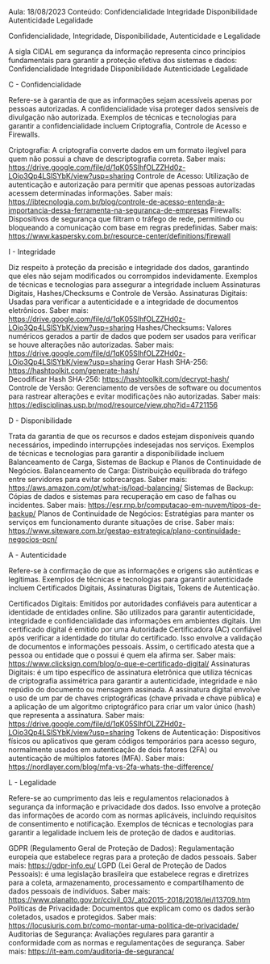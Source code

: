 Aula: 18/08/2023
Conteúdo:
Confidencialidade
Integridade
Disponibilidade
Autenticidade
Legalidade

Confidencialidade, Integridade, Disponibilidade, Autenticidade e Legalidade

A sigla CIDAL em segurança da informação representa cinco princípios fundamentais para garantir a proteção efetiva dos sistemas e dados:
Confidencialidade
Integridade
Disponibilidade
Autenticidade
Legalidade

C - Confidencialidade

Refere-se à garantia de que as informações sejam acessíveis apenas por pessoas autorizadas. A confidencialidade visa proteger dados sensíveis de divulgação não autorizada. Exemplos de técnicas e tecnologias para garantir a confidencialidade incluem Criptografia, Controle de Acesso e Firewalls.

Criptografia: A criptografia converte dados em um formato ilegível para quem não possui a chave de descriptografia correta.
Saber mais: https://drive.google.com/file/d/1qK05SlhfOLZZHd0z-LOio3Qp4LSlSYbK/view?usp=sharing 
Controle de Acesso: Utilização de autenticação e autorização para permitir que apenas pessoas autorizadas acessem determinadas informações.
Saber mais: https://ibtecnologia.com.br/blog/controle-de-acesso-entenda-a-importancia-dessa-ferramenta-na-seguranca-de-empresas 
Firewalls: Dispositivos de segurança que filtram o tráfego de rede, permitindo ou bloqueando a comunicação com base em regras predefinidas.
Saber mais: https://www.kaspersky.com.br/resource-center/definitions/firewall 

I - Integridade

Diz respeito à proteção da precisão e integridade dos dados, garantindo que eles não sejam modificados ou corrompidos indevidamente. Exemplos de técnicas e tecnologias para assegurar a integridade incluem Assinaturas Digitais, Hashes/Checksums  e Controle de Versão.
Assinaturas Digitais: Usadas para verificar a autenticidade e a integridade de documentos eletrônicos.
Saber mais: https://drive.google.com/file/d/1qK05SlhfOLZZHd0z-LOio3Qp4LSlSYbK/view?usp=sharing 
Hashes/Checksums: Valores numéricos gerados a partir de dados que podem ser usados para verificar se houve alterações não autorizadas.
Saber mais: https://drive.google.com/file/d/1qK05SlhfOLZZHd0z-LOio3Qp4LSlSYbK/view?usp=sharing 
Gerar Hash SHA-256: https://hashtoolkit.com/generate-hash/           
Decodificar Hash SHA-256: https://hashtoolkit.com/decrypt-hash/  
Controle de Versão: Gerenciamento de versões de software ou documentos para rastrear alterações e evitar modificações não autorizadas.
Saber mais: https://edisciplinas.usp.br/mod/resource/view.php?id=4721156 

D - Disponibilidade

Trata da garantia de que os recursos e dados estejam disponíveis quando necessários, impedindo interrupções indesejadas nos serviços. Exemplos de técnicas e tecnologias para garantir a disponibilidade incluem Balanceamento de Carga, Sistemas de Backup e Planos de Continuidade de Negócios.
Balanceamento de Carga: Distribuição equilibrada do tráfego entre servidores para evitar sobrecargas.
Saber mais: https://aws.amazon.com/pt/what-is/load-balancing/ 
Sistemas de Backup: Cópias de dados e sistemas para recuperação em caso de falhas ou incidentes.
Saber mais: https://esr.rnp.br/computacao-em-nuvem/tipos-de-backup/ 
Planos de Continuidade de Negócios: Estratégias para manter os serviços em funcionamento durante situações de crise.
Saber mais: https://www.siteware.com.br/gestao-estrategica/plano-continuidade-negocios-pcn/ 


A - Autenticidade

Refere-se à confirmação de que as informações e origens são autênticas e legítimas. Exemplos de técnicas e tecnologias para garantir autenticidade incluem Certificados Digitais, Assinaturas Digitais, Tokens de Autenticação.

Certificados Digitais: Emitidos por autoridades confiáveis para autenticar a identidade de entidades online. São utilizados para garantir autenticidade, integridade e confidencialidade das informações em ambientes digitais.
Um certificado digital é emitido por uma Autoridade Certificadora (AC) confiável após verificar a identidade do titular do certificado. Isso envolve a validação de documentos e informações pessoais. Assim, o certificado atesta que a pessoa ou entidade que o possui é quem ela afirma ser.
Saber mais: https://www.clicksign.com/blog/o-que-e-certificado-digital/ 
Assinaturas Digitais: é um tipo específico de assinatura eletrônica que utiliza técnicas de criptografia assimétrica para garantir a autenticidade, integridade e não repúdio do documento ou mensagem assinada. A assinatura digital envolve o uso de um par de chaves criptográficas (chave privada e chave pública) e a aplicação de um algoritmo criptográfico para criar um valor único (hash) que representa a assinatura.
Saber mais: https://drive.google.com/file/d/1qK05SlhfOLZZHd0z-LOio3Qp4LSlSYbK/view?usp=sharing 
Tokens de Autenticação: Dispositivos físicos ou aplicativos que geram códigos temporários para acesso seguro, normalmente usados em autenticação de dois fatores (2FA) ou autenticação de múltiplos fatores (MFA).
Saber mais: https://nordlayer.com/blog/mfa-vs-2fa-whats-the-difference/ 

L - Legalidade

Refere-se ao cumprimento das leis e regulamentos relacionados à segurança da informação e privacidade dos dados. Isso envolve a proteção das informações de acordo com as normas aplicáveis, incluindo requisitos de consentimento e notificação. Exemplos de técnicas e tecnologias para garantir a legalidade incluem leis de proteção de dados e auditorias.

GDPR (Regulamento Geral de Proteção de Dados): Regulamentação europeia que estabelece regras para a proteção de dados pessoais.
Saber mais: https://gdpr-info.eu/ 
LGPD (Lei Geral de Proteção de Dados Pessoais): é uma legislação brasileira que estabelece regras e diretrizes para a coleta, armazenamento, processamento e compartilhamento de dados pessoais de indivíduos. 
Saber mais: https://www.planalto.gov.br/ccivil_03/_ato2015-2018/2018/lei/l13709.htm 
Políticas de Privacidade: Documentos que explicam como os dados serão coletados, usados e protegidos.
Saber mais: https://locusiuris.com.br/como-montar-uma-politica-de-privacidade/ 
Auditorias de Segurança: Avaliações regulares para garantir a conformidade com as normas e regulamentações de segurança.
Saber mais: https://it-eam.com/auditoria-de-seguranca/ 
